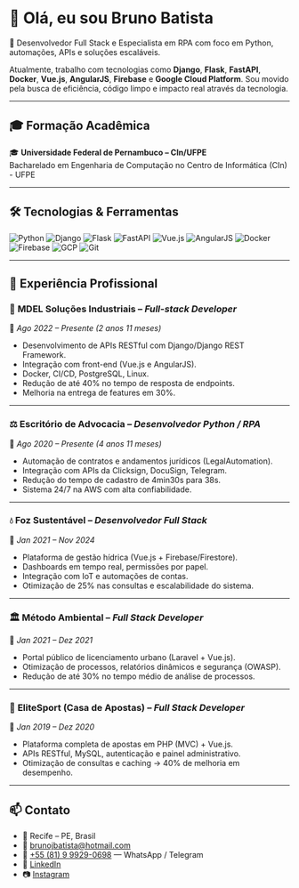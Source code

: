 # 👋 Olá, eu sou Bruno Batista

🚀 Desenvolvedor Full Stack e Especialista em RPA com foco em Python, automações, APIs e soluções escaláveis.

Atualmente, trabalho com tecnologias como **Django**, **Flask**, **FastAPI**, **Docker**, **Vue.js**, **AngularJS**, **Firebase** e **Google Cloud Platform**. Sou movido pela busca de eficiência, código limpo e impacto real através da tecnologia.

---

## 🎓 Formação Acadêmica

🎓 **Universidade Federal de Pernambuco – CIn/UFPE**  
Bacharelado em Engenharia de Computação no Centro de Informática (CIn) - UFPE

---

## 🛠️ Tecnologias & Ferramentas

![Python](https://img.shields.io/badge/-Python-black?style=flat-square&logo=python)
![Django](https://img.shields.io/badge/-Django-black?style=flat-square&logo=django)
![Flask](https://img.shields.io/badge/-Flask-black?style=flat-square&logo=flask)
![FastAPI](https://img.shields.io/badge/-FastAPI-black?style=flat-square&logo=fastapi)
![Vue.js](https://img.shields.io/badge/-Vue.js-black?style=flat-square&logo=vue.js)
![AngularJS](https://img.shields.io/badge/-AngularJS-black?style=flat-square&logo=angularjs)
![Docker](https://img.shields.io/badge/-Docker-black?style=flat-square&logo=docker)
![Firebase](https://img.shields.io/badge/-Firebase-black?style=flat-square&logo=firebase)
![GCP](https://img.shields.io/badge/-Google_Cloud-black?style=flat-square&logo=google-cloud)
![Git](https://img.shields.io/badge/-Git-black?style=flat-square&logo=git)

---

## 💼 Experiência Profissional

### 🏢 **MDEL Soluções Industriais** – *Full-stack Developer*  
📍 *Ago 2022 – Presente (2 anos 11 meses)*  
- Desenvolvimento de APIs RESTful com Django/Django REST Framework.
- Integração com front-end (Vue.js e AngularJS).
- Docker, CI/CD, PostgreSQL, Linux.
- Redução de até 40% no tempo de resposta de endpoints.
- Melhoria na entrega de features em 30%.

---

### ⚖️ **Escritório de Advocacia** – *Desenvolvedor Python / RPA*  
📍 *Ago 2020 – Presente (4 anos 11 meses)*  
- Automação de contratos e andamentos jurídicos (LegalAutomation).
- Integração com APIs da Clicksign, DocuSign, Telegram.
- Redução do tempo de cadastro de 4min30s para 38s.
- Sistema 24/7 na AWS com alta confiabilidade.

---

### 💧 **Foz Sustentável** – *Desenvolvedor Full Stack*  
📍 *Jan 2021 – Nov 2024*  
- Plataforma de gestão hídrica (Vue.js + Firebase/Firestore).
- Dashboards em tempo real, permissões por papel.
- Integração com IoT e automações de contas.
- Otimização de 25% nas consultas e escalabilidade do sistema.

---

### 🏛️ **Método Ambiental** – *Full Stack Developer*  
📍 *Jan 2021 – Dez 2021*  
- Portal público de licenciamento urbano (Laravel + Vue.js).
- Otimização de processos, relatórios dinâmicos e segurança (OWASP).
- Redução de até 30% no tempo médio de análise de processos.

---

### 🎯 **EliteSport (Casa de Apostas)** – *Full Stack Developer*  
📍 *Jan 2019 – Dez 2020*  
- Plataforma completa de apostas em PHP (MVC) + Vue.js.
- APIs RESTful, MySQL, autenticação e painel administrativo.
- Otimização de consultas e caching → 40% de melhoria em desempenho.

---

## 📫 Contato

- 📍 Recife – PE, Brasil  
- 📧 brunojbatista@hotmail.com  
- 📱 [+55 (81) 9 9929-0698](tel:+5581999290698) — WhatsApp / Telegram  
- 💼 [LinkedIn](https://www.linkedin.com/in/bjnb)  
- 📷 [Instagram](https://www.instagram.com/brunojnbatista/)
